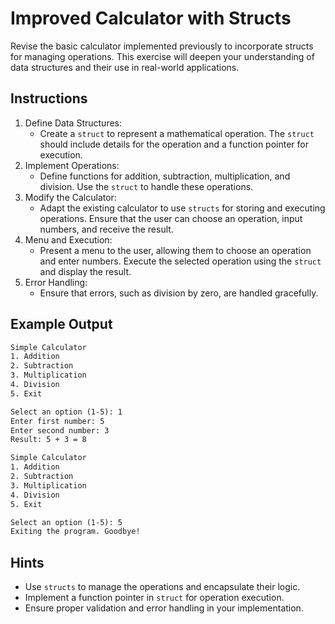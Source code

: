 # Improved Calculator with Structs

Revise the basic calculator implemented previously to incorporate structs for managing
operations. This exercise will deepen your understanding of data structures and their use
in real-world applications.

## Instructions

1. Define Data Structures:
    - Create a `struct` to represent a mathematical operation. The `struct` should include
      details for the operation and a function pointer for execution.
1. Implement Operations:
    - Define functions for addition, subtraction, multiplication, and division. Use the
      `struct` to handle these operations.
1. Modify the Calculator:
    - Adapt the existing calculator to use `structs` for storing and executing operations.
      Ensure that the user can choose an operation, input numbers, and receive the result.
1. Menu and Execution:
    - Present a menu to the user, allowing them to choose an operation and enter numbers.
      Execute the selected operation using the `struct` and display the result.
1. Error Handling:
    - Ensure that errors, such as division by zero, are handled gracefully.

## Example Output

```txt
Simple Calculator
1. Addition
2. Subtraction
3. Multiplication
4. Division
5. Exit

Select an option (1-5): 1
Enter first number: 5
Enter second number: 3
Result: 5 + 3 = 8

Simple Calculator
1. Addition
2. Subtraction
3. Multiplication
4. Division
5. Exit

Select an option (1-5): 5
Exiting the program. Goodbye!
```

## Hints

- Use `structs` to manage the operations and encapsulate their logic.
- Implement a function pointer in `struct` for operation execution.
- Ensure proper validation and error handling in your implementation.
